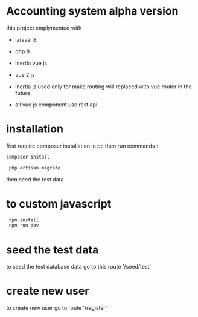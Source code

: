 # Accounting system alpha version

this project emplymented with 

- laraval 8
- php 8
- inertia vue js
- vue 2 js


- inertia js used only for make routing will replaced with vue router in the future 

- all vue js component use rest api 

# installation

first require composer installation in pc then run commands :

```bash
composer install
```

```bash
 php artisan migrate
```

then seed the test data


# to custom javascript

```bash
 npm install
 npm run dev
```

# seed the test data 

to seed the test database data go to this route '/seed/test'

# create new user 

to create new user go to route '/register'


